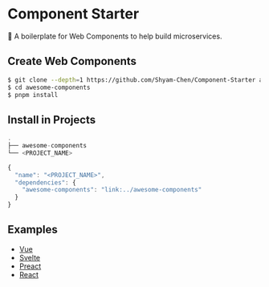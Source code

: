# Component Starter

:carousel_horse: A boilerplate for Web Components to help build microservices.

## Create Web Components

```sh
$ git clone --depth=1 https://github.com/Shyam-Chen/Component-Starter awesome-components
$ cd awesome-components
$ pnpm install
```

## Install in Projects

```ts
.
├── awesome-components
└── <PROJECT_NAME>
```

```js
{
  "name": "<PROJECT_NAME>",
  "dependencies": {
    "awesome-components": "link:../awesome-components"
  }
}
```

## Examples

- [Vue](./examples/vue)
- [Svelte](./examples/svelte)
- [Preact](./examples/preact)
- [React](./examples/react)
